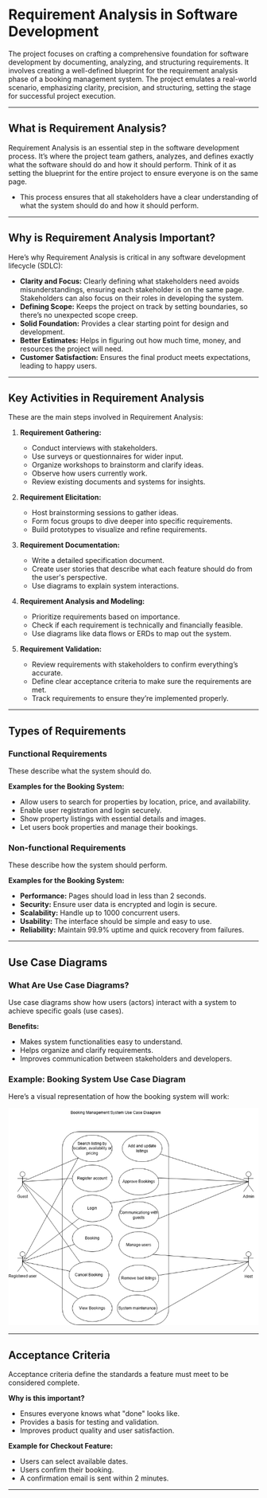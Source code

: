 # Requirement Analysis in Software Development  
The project focuses on crafting a comprehensive foundation for software development by documenting, analyzing, and structuring requirements. It involves creating a well-defined blueprint for the requirement analysis phase of a booking management system. The project emulates a real-world scenario, emphasizing clarity, precision, and structuring, setting the stage for successful project execution.

---

## What is Requirement Analysis?  
Requirement Analysis is an essential step in the software development process. It’s where the project team gathers, analyzes, and defines exactly what the software should do and how it should perform. Think of it as setting the blueprint for the entire project to ensure everyone is on the same page.

- This process ensures that all stakeholders have a clear understanding of what the system should do and how it should perform.

---

## Why is Requirement Analysis Important?  
Here’s why Requirement Analysis is critical in any software development lifecycle (SDLC):  
- **Clarity and Focus:** Clearly defining what stakeholders need avoids misunderstandings, ensuring each stakeholder is on the same page. Stakeholders can also focus on their roles in developing the system.  
- **Defining Scope:** Keeps the project on track by setting boundaries, so there’s no unexpected scope creep.  
- **Solid Foundation:** Provides a clear starting point for design and development.  
- **Better Estimates:** Helps in figuring out how much time, money, and resources the project will need.  
- **Customer Satisfaction:** Ensures the final product meets expectations, leading to happy users.

---

## Key Activities in Requirement Analysis  
These are the main steps involved in Requirement Analysis:

1. **Requirement Gathering:**  
   - Conduct interviews with stakeholders.  
   - Use surveys or questionnaires for wider input.  
   - Organize workshops to brainstorm and clarify ideas.  
   - Observe how users currently work.  
   - Review existing documents and systems for insights.

2. **Requirement Elicitation:**  
   - Host brainstorming sessions to gather ideas.  
   - Form focus groups to dive deeper into specific requirements.  
   - Build prototypes to visualize and refine requirements.

3. **Requirement Documentation:**
   - Write a detailed specification document. 
   - Create user stories that describe what each feature should do from the user's perspective.  
   - Use diagrams to explain system interactions.

4. **Requirement Analysis and Modeling:**  
   - Prioritize requirements based on importance.  
   - Check if each requirement is technically and financially feasible.  
   - Use diagrams like data flows or ERDs to map out the system.

5. **Requirement Validation:**  
   - Review requirements with stakeholders to confirm everything’s accurate.  
   - Define clear acceptance criteria to make sure the requirements are met.  
   - Track requirements to ensure they’re implemented properly.

---

## Types of Requirements

### Functional Requirements
These describe what the system should do.  

**Examples for the Booking System:**  
- Allow users to search for properties by location, price, and availability.  
- Enable user registration and login securely.  
- Show property listings with essential details and images.  
- Let users book properties and manage their bookings.

### Non-functional Requirements  
These describe how the system should perform.  

**Examples for the Booking System:**  
- **Performance:** Pages should load in less than 2 seconds.  
- **Security:** Ensure user data is encrypted and login is secure.  
- **Scalability:** Handle up to 1000 concurrent users.  
- **Usability:** The interface should be simple and easy to use.  
- **Reliability:** Maintain 99.9% uptime and quick recovery from failures.

---

## Use Case Diagrams  

### What Are Use Case Diagrams?  
Use case diagrams show how users (actors) interact with a system to achieve specific goals (use cases).  

**Benefits:**  
- Makes system functionalities easy to understand.  
- Helps organize and clarify requirements.  
- Improves communication between stakeholders and developers.

### Example: Booking System Use Case Diagram  
Here’s a visual representation of how the booking system will work:  

![Use Case Diagram](./alx-booking-uc.png)  

---

## Acceptance Criteria  
Acceptance criteria define the standards a feature must meet to be considered complete.  

**Why is this important?**  
- Ensures everyone knows what "done" looks like.  
- Provides a basis for testing and validation.  
- Improves product quality and user satisfaction.  

**Example for Checkout Feature:**  
- Users can select available dates.  
- Users confirm their booking.  
- A confirmation email is sent within 2 minutes.  

---

